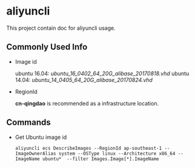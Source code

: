 # aliyuncli

This project contain doc for aliyuncli usage.

## Commonly Used Info

- Image id

    ubuntu 16.04: *ubuntu_16_0402_64_20G_alibase_20170818.vhd*
    ubuntu 14.04: *ubuntu_14_0405_64_20G_alibase_20170824.vhd*

- RegionId

    **cn-qingdao** is recommended as a infrastructure location.

## Commands

- Get Ubuntu image id
  
    `aliyuncli ecs DescribeImages --RegionId ap-southeast-1 --ImageOwnerAlias system --OSType linux --Architecture x86_64 --ImageName ubuntu*  --filter Images.Image[*].ImageName`

